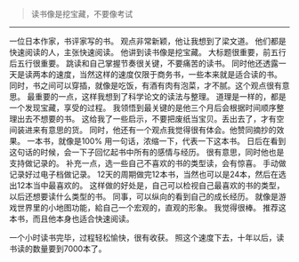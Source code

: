 > 读书像是挖宝藏，不要像考试

---
一位日本作家，书评家写的书。
观点非常新颖，他让我想到了梁文道。
他们都是快速阅读的人，主张快速阅读。
他讲到读书像是挖宝藏。 
大标题很重要，前五行后五行很重要。
跳读和自己掌握节奏很关键，不要痛苦的读书。 
同时他还透露一天是读两本的速度，当然这样的速度仅限于商务书，一些本来就是适合读的书。
同时，书之间可以穿插，就像是吃饭，有酒有肉有泡菜，才不腻。这个观点很有意思。
最重要的一点，这样我想到了科学论文的读法与整理。 
道理是一样的，都是一个发现宝藏，享受的过程。
我领悟到最关键的是他三个月后会根据时间顺序整理出去不想要的书。 这给我了一些启示，不要把废纸当宝贝。丢出去了，才有空间装进来有意思的货。
同时，他还有一个观点我觉得很有体会。他赞同摘抄的效果。 一本书，就像是100% 用一句话，浓缩一下，代表一下这本书。 日后在看到这句话的时候，会一下子回忆起书中所有的感情与经历。
很有意思，同时他也是支持做记录的。
补充一点，选一些自己不喜欢的书的类型读，会有惊喜。
手动做记录好过电子档做记录。 12天的周期做完12本书，当然也可以是24本，然后在选出12本当中最喜欢的。
这样做的好处是，自己可以检视自己最喜欢的书的类型，以后还想要读什么类型的书。 同事，可以纵向的看到自己的成长经历。 就像是游戏世界里的小地图功能，給自己一个宏观的，直观的形象。 我觉得很棒。 
推荐这本书，而且他本身也适合快速阅读。 

一个小时读书完毕，过程轻松愉快，很有收获。 
照这个速度下去，十年以后，读书读的数量要到7000本了。
